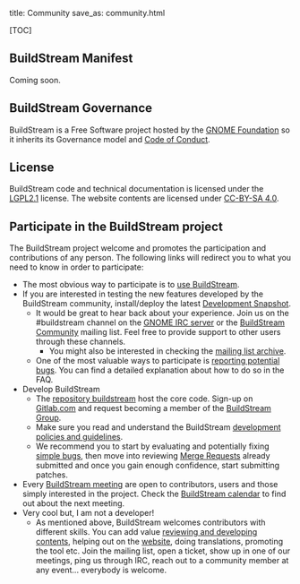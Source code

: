title: Community
save_as: community.html

<!-- This is the so called project page  -->
[TOC]

## BuildStream Manifest

Coming soon.

## BuildStream Governance
<!-- This section describes the governance aspects of the project, including the licenses (link to the license page of the buildstream repo) and the project sponsors, as well as the relation with GNOME. -->
BuildStream is a Free Software project hosted by the [GNOME Foundation] so it inherits its Governance model and [Code of Conduct]. 

## License

BuildStream code and technical documentation is licensed under the [LGPL2.1] license. The website contents are licensed under [CC-BY-SA 4.0].

## Participate in the BuildStream project

The BuildStream project welcome and promotes the participation and contributions of any person. The following links will redirect you to what you need to know in order to participate:  

* The most obvious way to participate is to [use BuildStream].
* If you are interested in testing the new features developed by the BuildStream community, install/deploy the latest [Development Snapshot].
   * It would be great to hear back about your experience. Join us on the #buildstream channel on the [GNOME IRC server] or the [BuildStream Community] mailing list. Feel free to provide support to other users through these channels.
      * You might also be interested in checking the [mailing list archive].
   * One of the most valuable ways to participate is [reporting potential bugs]. You can find a detailed explanation about how to do so in the FAQ.
* Develop BuildStream
   * The [repository buildstream] host the core code. Sign-up on [Gitlab.com] and request becoming a member of the [BuildStream Group].
   * Make sure you read and understand the BuildStream [development policies and guidelines].
   * We recommend you to start by evaluating and potentially fixing [simple bugs], then move into reviewing [Merge Requests] already submitted and once you gain enough confidence, start submitting patches.
* Every [BuildStream meeting] are open to contributors, users and those simply interested in the project. Check the [BuildStream calendar] to find out about the next meeting.
* Very cool but, I am not a developer!
   * As mentioned above, BuildStream welcomes contributors with different skills. You can add value [reviewing and developing contents], helping out on the [website], doing translations, promoting the tool etc. Join the mailing list, open a ticket, show up in one of our meetings, ping us through IRC, reach out to a community member at any event... everybody is welcome.
   
[GNOME Foundation]: https://wiki.gnome.org/Foundation/Bylaws
[Code of Conduct]: https://wiki.gnome.org/action/show/Foundation/CodeOfConduct?action=show&redirect=CodeOfConduct
[LGPL2.1]: https://www.gnu.org/licenses/old-licenses/lgpl-2.1.en.html
[CC-BY-SA 4.0]: https://creativecommons.org/licenses/by-sa/4.0/
[use BuildStream]: https://buildstream.build/download.html#releases
[Development Snapshot]: https://buildstream.build/download.html#development-snapshots
[reporting potential bugs]: https://buildstream.build/faq.html#contribute-to-buildstream
[GNOME IRC server]: https://wiki.gnome.org/Community/GettingInTouch/IRC
[BuildStream Community]: https://mail.gnome.org/mailman/listinfo/buildstream-list
[mailing list archive]: https://mail.gnome.org/archives/buildstream-list/
[repository buildstream]: https://gitlab.com/BuildStream/buildstream
[Gitlab.com]: http://www.gitlab.com
[BuildStream Group]: https://gitlab.com/BuildStream
[development policies and guidelines]: https://buildstream.gitlab.io/buildstream/HACKING.html
[simple bugs]: https://gitlab.com/BuildStream/buildstream/boards/580464?=&label_name[]=Bug
[Merge Requests]: https://gitlab.com/BuildStream/buildstream/merge_requests
[BuildStream meeting]: https://wiki.gnome.org/Projects/BuildStream/Monthly-Meeting
[BuildStream calendar]: https://calendar.google.com/calendar?cid=Y29kZXRoaW5rLmNvLnVrX21wZ2FoMHVqNTM4aG5ic2Y0bDdiNHJjaHRzQGdyb3VwLmNhbGVuZGFyLmdvb2dsZS5jb20
[reviewing and developing contents]: https://buildstream.gitlab.io/buildstream/main_about.html
[website]: https://gitlab.com/BuildStream/website
